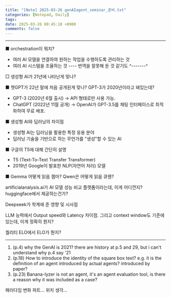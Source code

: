 ```yaml
---
title: "[Note] 2025-03-26 genAIagent_seminar_준비.txt"
categories: [Notepad, Daily]
tags: 
date: 2025-03-26 00:45:18 +0900
comments: false
--- 
```

---

■ orchestration이 뭐지?
- 여러 AI 모델을 연결하여 원하는 작업을 수행하도록 관리하는 것
- 여러 AI 시스템을 조율하는 것
---- 번역을 잘못해 둔 것 같기도 ^-------^

□ 생성형 AI가 21년에 나타난게 맞나? 

■ 챗GPT가 22년 말에 처음 공개된게 맞나? GPT-3가 2020년이라고 돼있는데?
- GPT-3 (2020년 6월 출시) → API 형태로만 사용 가능.
- ChatGPT (2022년 11월 공개) → OpenAI가 GPT-3.5를 채팅 인터페이스로 최적화하여 무료 배포.

■ 생성형 AI와 딥러닝의 차이점
- 생성형 AI는 딥러닝을 활용한 특정 응용 분야
- 딥러닝 기술을 기반으로 하는 무언가를 "생성"할 수 있는 AI

■ 구글의 T5에 대해 간단히 설명
- T5 (Text-To-Text Transfer Transformer)
- 2019년 Google이 발표한 NLP(자연어 처리) 모델

■ Gemma 어떻게 읽음 젬마? Qwen은 어떻게 읽음 큐웬?

artificialanalysis.ai가 AI 모델 성능 비교 플랫폼이라는데, 이게 어디껀지? huggingface에서 제공하는건가?

Deepseek가 학계에 준 영향 및 시사점

LLM 능력에서 Output speed와 Latency 차이점. 그리고 context window도 기준에 있는데, 이게 정확히 뭔지?

퀄리티 ELO에서 ELO가 뭔지?


-----------
1. (p.4) why the GenAI is 2021? there are history at p.5 and 29, but i can't understand why p.4 say '21
2. (p.18) How to introduce the identity of the square box text? e.g. it is the definition of an agent introduced by actual agents? introduced by paper?
3. (p.23) Banana-lyzer is not an agent, it's an agent evaluation tool, is there a reason why it was included as a case? 


패러다임 변화 파트... 위치 생각...


















